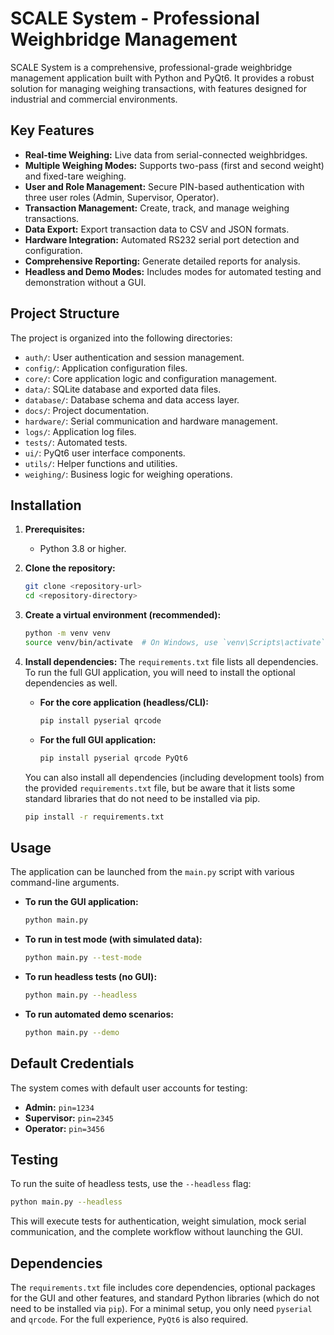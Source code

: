 # SCALE System - Professional Weighbridge Management

SCALE System is a comprehensive, professional-grade weighbridge management application built with Python and PyQt6. It provides a robust solution for managing weighing transactions, with features designed for industrial and commercial environments.

## Key Features

-   **Real-time Weighing:** Live data from serial-connected weighbridges.
-   **Multiple Weighing Modes:** Supports two-pass (first and second weight) and fixed-tare weighing.
-   **User and Role Management:** Secure PIN-based authentication with three user roles (Admin, Supervisor, Operator).
-   **Transaction Management:** Create, track, and manage weighing transactions.
-   **Data Export:** Export transaction data to CSV and JSON formats.
-   **Hardware Integration:** Automated RS232 serial port detection and configuration.
-   **Comprehensive Reporting:** Generate detailed reports for analysis.
-   **Headless and Demo Modes:** Includes modes for automated testing and demonstration without a GUI.

## Project Structure

The project is organized into the following directories:

-   `auth/`: User authentication and session management.
-   `config/`: Application configuration files.
-   `core/`: Core application logic and configuration management.
-   `data/`: SQLite database and exported data files.
-   `database/`: Database schema and data access layer.
-   `docs/`: Project documentation.
-   `hardware/`: Serial communication and hardware management.
-   `logs/`: Application log files.
-   `tests/`: Automated tests.
-   `ui/`: PyQt6 user interface components.
-   `utils/`: Helper functions and utilities.
-   `weighing/`: Business logic for weighing operations.

## Installation

1.  **Prerequisites:**
    -   Python 3.8 or higher.

2.  **Clone the repository:**
    ```bash
    git clone <repository-url>
    cd <repository-directory>
    ```

3.  **Create a virtual environment (recommended):**
    ```bash
    python -m venv venv
    source venv/bin/activate  # On Windows, use `venv\Scripts\activate`
    ```

4.  **Install dependencies:**
    The `requirements.txt` file lists all dependencies. To run the full GUI application, you will need to install the optional dependencies as well.

    -   **For the core application (headless/CLI):**
        ```bash
        pip install pyserial qrcode
        ```

    -   **For the full GUI application:**
        ```bash
        pip install pyserial qrcode PyQt6
        ```

    You can also install all dependencies (including development tools) from the provided `requirements.txt` file, but be aware that it lists some standard libraries that do not need to be installed via pip.

    ```bash
    pip install -r requirements.txt
    ```

## Usage

The application can be launched from the `main.py` script with various command-line arguments.

-   **To run the GUI application:**
    ```bash
    python main.py
    ```

-   **To run in test mode (with simulated data):**
    ```bash
    python main.py --test-mode
    ```

-   **To run headless tests (no GUI):**
    ```bash
    python main.py --headless
    ```

-   **To run automated demo scenarios:**
    ```bash
    python main.py --demo
    ```

## Default Credentials

The system comes with default user accounts for testing:

-   **Admin:** `pin=1234`
-   **Supervisor:** `pin=2345`
-   **Operator:** `pin=3456`

## Testing

To run the suite of headless tests, use the `--headless` flag:

```bash
python main.py --headless
```

This will execute tests for authentication, weight simulation, mock serial communication, and the complete workflow without launching the GUI.

## Dependencies

The `requirements.txt` file includes core dependencies, optional packages for the GUI and other features, and standard Python libraries (which do not need to be installed via `pip`). For a minimal setup, you only need `pyserial` and `qrcode`. For the full experience, `PyQt6` is also required.

